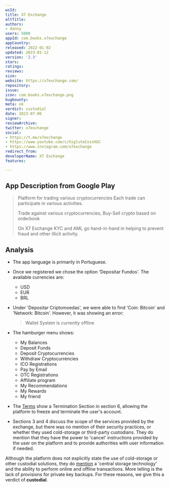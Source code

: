 ```yaml
---
wsId: 
title: X7 Exchange
altTitle: 
authors:
- danny
users: 5000
appId: com.books.x7exchange
appCountry: 
released: 2022-01-02
updated: 2023-01-12
version: '2.3'
stars: 
ratings: 
reviews: 
size: 
website: https://x7exchange.com/
repository: 
issue: 
icon: com.books.x7exchange.png
bugbounty: 
meta: ok
verdict: custodial
date: 2023-07-06
signer: 
reviewArchive: 
twitter: x7exchange
social:
- https://t.me/x7exchange
- https://www.youtube.com/c/XigluteCoinXGC
- https://www.instagram.com/x7exchange
redirect_from: 
developerName: X7 Exchange
features: 

---
```


## App Description from Google Play

> Platform for trading various cryptocurrencies
Each trade can participate in various activities.
>
> Trade against various cryptocurrencies, Buy-Sell crypto based on orderbook
>
> On X7 Exchange KYC and AML go hand-in-hand in helping to prevent fraud and other illicit activity.

## Analysis

- The app language is primarily in Portuguese.
- Once we registered we chose the option 'Depositar Fundos'. The available currencies are:
  - USD
  - EUR
  - BRL
- Under 'Depositar Criptomoedas', we were able to find 'Coin: Bitcoin' and 'Network: Bitcoin'. However, it was showing an error:
  > Wallet System is currently offline

- The hamburger menu shows:
  - My Balances
  - Deposit Funds
  - Deposit Cryptocurrencies
  - Withdraw Cryptocurrencies
  - ICO Registrations
  - Pay by Email
  - OTC Registrations
  - Affiliate program
  - My Recommendations
  - My Rewards
  - My friend

- The [Terms](https://x7exchange.com/Article/type/id/9) show a Termination Section in section 6, allowing the platform to freeze and terminate the user's account.
- Sections 3 and 4 discuss the scope of the services provided by the exchange, but there was no mention of their security practices, or whether they used cold-storage or third-party custodians. They do mention that they have the power to 'cancel' instructions provided by the user on the platform and to provide authorities with user information if needed.

Although the platform does not explicitly state the use of cold-storage or other custodial solutions, they do [mention](https://x7exchange.com/Article/type/id/1) a 'central storage technology' and the ability to perform online and offline transactions. More telling is the lack of provisions for private key backups. For these reasons, we give this a verdict of **custodial**.
